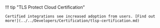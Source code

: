 !!! tip "TLS Protect Cloud Certification"

    Certified integrations see increased adoption from users. [Find out more!](../../Developers/Certification/tlsp-certification.md)